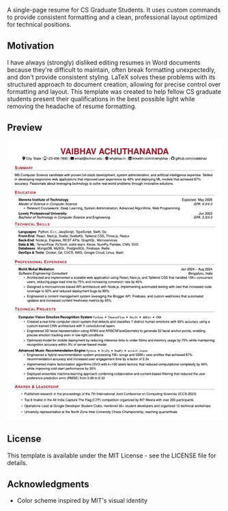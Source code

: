 A single-page resume for CS Graduate Students. It uses custom commands to provide consistent formatting and a clean, professional layout optimized for technical positions.

## Motivation

I have always (strongly) disliked editing resumes in Word documents because they're difficult to maintain, often break formatting unexpectedly, and don't provide consistent styling. LaTeX solves these problems with its structured approach to document creation, allowing for precise control over formatting and layout. This template was created to help fellow CS graduate students present their qualifications in the best possible light while removing the headache of resume formatting.

## Preview

![Resume Screenshot](/Resume.png)

## License

This template is available under the MIT License - see the LICENSE file for details.

## Acknowledgments

-   Color scheme inspired by MIT's visual identity
